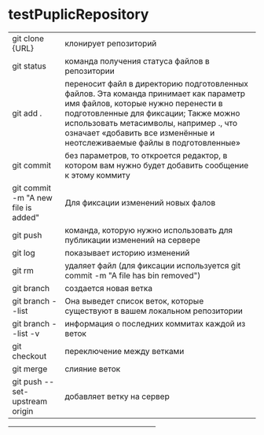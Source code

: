# testPuplicRepository
<table>
  <tbody>
    <tr>
      <td>git clone {URL}</td>
      <td>клонирует репозиторий</td>
    </tr>
    <tr>
      <td>git status</td>
      <td>команда получения статуса файлов в репозитории</td>
    </tr>
    <tr>
      <td>git add . </td>
      <td>переносит файл в директорию подготовленных файлов. Эта команда принимает как параметр имя файлов, которые нужно перенести в подготовленные для фиксации;
				  Также можно использовать метасимволы, например ., что означает «добавить все изменённые и неотслеживаемые файлы в подготовленные»</td>
    </tr>
    <tr>
      <td>git commit</td>
      <td>без параметров, то откроется редактор, в котором вам нужно будет добавить сообщение к этому коммиту</td>
    </tr>
    <tr>
      <td>git commit -m "A new file is added"</td>
      <td>Для фиксации изменений новых фалов</td>
    </tr>
    <tr>
      <td>git push</td>
      <td>команда, которую нужно использовать для публикации изменений на сервере</td>
    </tr>
    <tr>
      <td>git log</td>
      <td>показывает историю изменений</td>
    </tr>
    <tr>
      <td>git rm</td>
      <td>удаляет файл (для фиксации используется git commit -m "A file has bin removed")</td>
    </tr>
    <tr>
      <td>git branch</td>
      <td>создается новая ветка</td>
    </tr>
    <tr>
      <td>git branch --list</td>
      <td>Она выведет список веток, которые существуют в вашем локальном репозитории</td>
    </tr>
    <tr>
      <td>git branch --list -v</td>
      <td>информация о последних коммитах каждой из веток</td>
    </tr>
    <tr>
      <td>git checkout</td>
      <td>переключение между ветками</td>
    </tr>
    <tr>
      <td>git merge	</td>
      <td>слияние веток</td>
    </tr>
    <tr>
      <td>git push --set-upstream origin</td>
      <td>добавляет ветку на сервер</td>
    </tr>
  </tbody>
</table>
<hr color="blue" width="300">
